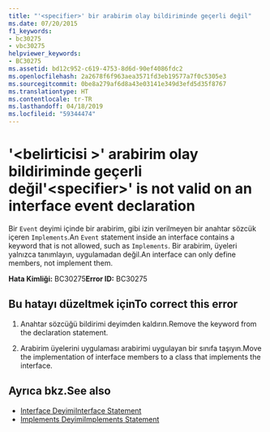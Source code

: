 ```yaml
---
title: "'<specifier>' bir arabirim olay bildiriminde geçerli değil"
ms.date: 07/20/2015
f1_keywords:
- bc30275
- vbc30275
helpviewer_keywords:
- BC30275
ms.assetid: bd12c952-c619-4753-8d6d-90ef4086fdc2
ms.openlocfilehash: 2a2678f6f963aea3571fd3eb19577a7f0c5305e3
ms.sourcegitcommit: 0be8a279af6d8a43e03141e349d3efd5d35f8767
ms.translationtype: HT
ms.contentlocale: tr-TR
ms.lasthandoff: 04/18/2019
ms.locfileid: "59344474"
---
```

# <a name="specifier-is-not-valid-on-an-interface-event-declaration"></a><span data-ttu-id="ffd83-102">'\<belirticisi >' arabirim olay bildiriminde geçerli değil</span><span class="sxs-lookup"><span data-stu-id="ffd83-102">'\<specifier>' is not valid on an interface event declaration</span></span>
<span data-ttu-id="ffd83-103">Bir `Event` deyimi içinde bir arabirim, gibi izin verilmeyen bir anahtar sözcük içeren `Implements`.</span><span class="sxs-lookup"><span data-stu-id="ffd83-103">An `Event` statement inside an interface contains a keyword that is not allowed, such as `Implements`.</span></span> <span data-ttu-id="ffd83-104">Bir arabirim, üyeleri yalnızca tanımlayın, uygulamadan değil.</span><span class="sxs-lookup"><span data-stu-id="ffd83-104">An interface can only define members, not implement them.</span></span>  
  
 <span data-ttu-id="ffd83-105">**Hata Kimliği:** BC30275</span><span class="sxs-lookup"><span data-stu-id="ffd83-105">**Error ID:** BC30275</span></span>  
  
## <a name="to-correct-this-error"></a><span data-ttu-id="ffd83-106">Bu hatayı düzeltmek için</span><span class="sxs-lookup"><span data-stu-id="ffd83-106">To correct this error</span></span>  
  
1. <span data-ttu-id="ffd83-107">Anahtar sözcüğü bildirimi deyimden kaldırın.</span><span class="sxs-lookup"><span data-stu-id="ffd83-107">Remove the keyword from the declaration statement.</span></span>  
  
2. <span data-ttu-id="ffd83-108">Arabirim üyelerini uygulaması arabirimi uygulayan bir sınıfa taşıyın.</span><span class="sxs-lookup"><span data-stu-id="ffd83-108">Move the implementation of interface members to a class that implements the interface.</span></span>  
  
## <a name="see-also"></a><span data-ttu-id="ffd83-109">Ayrıca bkz.</span><span class="sxs-lookup"><span data-stu-id="ffd83-109">See also</span></span>

- [<span data-ttu-id="ffd83-110">Interface Deyimi</span><span class="sxs-lookup"><span data-stu-id="ffd83-110">Interface Statement</span></span>](../../visual-basic/language-reference/statements/interface-statement.md)
- [<span data-ttu-id="ffd83-111">Implements Deyimi</span><span class="sxs-lookup"><span data-stu-id="ffd83-111">Implements Statement</span></span>](../../visual-basic/language-reference/statements/implements-statement.md)
